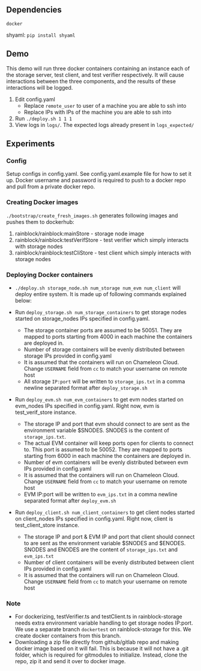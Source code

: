 ## Dependencies
`docker`

shyaml: `pip install shyaml`

## Demo
This demo will run three docker containers containing an instance each of the storage server, test client, and test verifier respectively. It will cause interactions between the three components, and the results of these interactions will be logged. 

1. Edit config.yaml
	- Replace `remote_user` to user of a machine you are able to ssh into
	- Replace IPs with IPs of the machine you are able to ssh into
2. Run `./deploy.sh 1 1 1`
3. View logs in `logs/`. The expected logs already present in `logs_expected/`


## Experiments
### Config
Setup configs in config.yaml. See config.yaml.example file for how to set it up. Docker username and password is required to push to a docker repo and pull from a private docker repo.

### Creating Docker images
`./bootstrap/create_fresh_images.sh` generates following images and pushes them to dockerhub:
1. rainblock/rainblock:mainStore - storage node image
2. rainblock/rainblock:testVerifStore - test verifier which simply interacts with storage nodes
3. rainblock/rainblock:testCliStore - test client which simply interacts with storage nodes

### Deploying Docker containers
* `./deploy.sh storage_node.sh num_storage num_evm num_client` will deploy entire system. It is made up of following commands explained below:

* Run `deploy_storage.sh num_storage_containers` to get storage nodes started on storage_nodes IPs specified in config.yaml.

	- The storage container ports are assumed to be 50051. They are mapped to ports starting from 4000 in each machine the containers are deployed in.
	- Number of storage containers will be evenly distributed between storage IPs provided in config.yaml
	- It is assumed that the containers will run on Chameleon Cloud. Change `USERNAME` field from `cc` to match your username on remote host
	- All storage `IP:port` will be written to `storage_ips.txt` in a comma newline separated format after `deploy_storage.sh`

* Run `deploy_evm.sh num_evm_containers` to get evm nodes started on evm_nodes IPs specified in config.yaml. Right now, evm is test_verif_store instance.

	- The storage IP and port that evm should connect to are sent as the environment variable $SNODES. SNODES is the content of `storage_ips.txt`.
	- The actual EVM container will keep ports open for clients to connect to. This port is assumed to be 50052. They are mapped to ports starting from 6000 in each machine the containers are deployed in.
	- Number of evm containers will be evenly distributed between evm IPs provided in config.yaml
	- It is assumed that the containers will run on Chameleon Cloud. Change `USERNAME` field from `cc` to match your username on remote host
	- EVM IP:port will be written to `evm_ips.txt` in a comma newline separated format after `deploy_evm.sh`

* Run `deploy_client.sh num_client_containers` to get client nodes started on client_nodes IPs specified in config.yaml. Right now, client is test_client_store instance.

	- The storage IP and port & EVM IP and port that client should connect to are sent as the environment variable $SNODES and $ENODES. SNODES and ENODES are the content of `storage_ips.txt` and `evm_ips.txt`
	- Number of client containers will be evenly distributed between client IPs provided in config.yaml
	- It is assumed that the containers will run on Chameleon Cloud. Change `USERNAME` field from `cc` to match your username on remote host


### Note
- For dockerizing, testVerifier.ts and testClient.ts in rainblock-storage needs extra environment variable handling to get storage nodes IP:port. We use a separate branch `dockertest` on rainblock-storage for this. We create docker containers from this branch.
- Downloading a zip file directly from github/gitlab repo and making docker image based on it will fail. This is because it will not have a .git folder, which is required for gitmodules to initialize. Instead, clone the repo, zip it and send it over to docker image.
